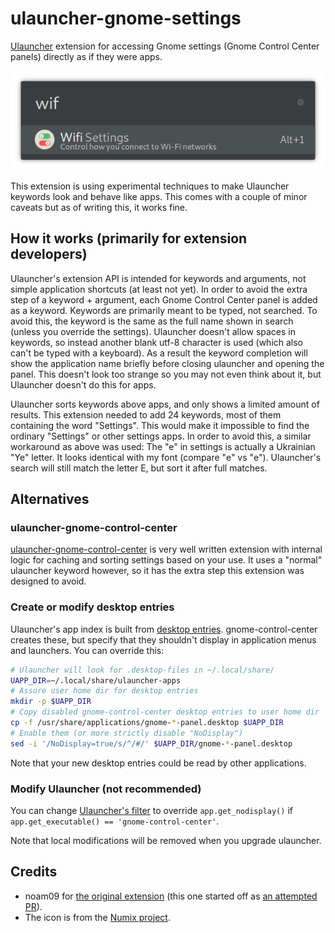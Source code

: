 # ulauncher-gnome-settings

[Ulauncher](https://ulauncher.io) extension for accessing Gnome settings (Gnome Control Center panels) directly as if they were apps.

![ulauncher-gnome-settings screenshot](screenshot.png)

This extension is using experimental techniques to make Ulauncher keywords look and behave like apps. This comes with a couple of minor caveats but as of writing this, it works fine.

## How it works (primarily for extension developers)

Ulauncher's extension API is intended for keywords and arguments, not simple application shortcuts (at least not yet). In order to avoid the extra step of a keyword + argument, each Gnome Control Center panel is added as a keyword. Keywords are primarily meant to be typed, not searched. To avoid this, the keyword is the same as the full name shown in search (unless you override the settings). Ulauncher doesn't allow spaces in keywords, so instead another blank utf-8 character is used (which also can't be typed with a keyboard). As a result the keyword completion will show the application name briefly before closing ulauncher and opening the panel. This doesn't look too strange so you may not even think about it, but Ulauncher doesn't do this for apps.

Ulauncher sorts keywords above apps, and only shows a limited amount of results. This extension needed to add 24 keywords, most of them containing the word "Settings". This would make it impossible to find the ordinary "Settings" or other settings apps. In order to avoid this, a similar workaround as above was used: The "e" in settings is actually a Ukrainian "Ye" letter. It looks identical with my font (compare "e" vs "е"). Ulauncher's search will still match the letter E, but sort it after full matches.

## Alternatives

### ulauncher-gnome-control-center
[ulauncher-gnome-control-center](https://github.com/noam09/ulauncher-gnome-control-center) is very well written extension with internal logic for caching and sorting settings based on your use. It uses a "normal" ulauncher keyword however, so it has the extra step this extension was designed to avoid.

### Create or modify desktop entries
Ulauncher's app index is built from [desktop entries](https://specifications.freedesktop.org/desktop-entry-spec/desktop-entry-spec-latest.html).
gnome-control-center creates these, but specify that they shouldn't display in application menus and launchers. You can override this:

```sh
# Ulauncher will look for .desktop-files in ~/.local/share/
UAPP_DIR=~/.local/share/ulauncher-apps
# Assure user home dir for desktop entries
mkdir -p $UAPP_DIR
# Copy disabled gnome-control-center desktop entries to user home dir
cp -f /usr/share/applications/gnome-*-panel.desktop $UAPP_DIR
# Enable them (or more strictly disable "NoDisplay")
sed -i '/NoDisplay=true/s/^/#/' $UAPP_DIR/gnome-*-panel.desktop
```

Note that your new desktop entries could be read by other applications.

### Modify Ulauncher (not recommended)
You can change [Ulauncher's filter](https://github.com/Ulauncher/Ulauncher/blob/3c39799b119abf485fba07f8c80b4f79526e5fca/ulauncher/util/desktop/reader.py#L40) to override `app.get_nodisplay()` if `app.get_executable() == 'gnome-control-center'`.

Note that local modifications will be removed when you upgrade ulauncher.

## Credits
* noam09 for [the original extension](https://github.com/noam09/ulauncher-gnome-control-center) (this one started off as [an attempted PR](https://github.com/noam09/ulauncher-gnome-control-center/issues/2)).
* The icon is from the [Numix project](https://github.com/numixproject).
